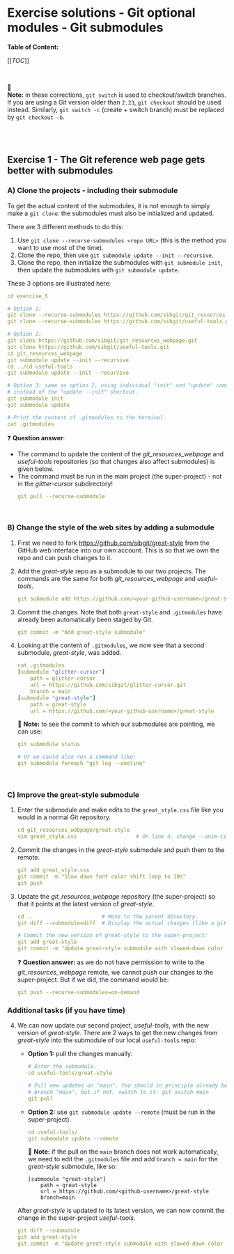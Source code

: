# Exercise solutions - Git optional modules - Git submodules

**Table of Content:**

[[_TOC_]]

<br>

:pushpin:  
**Note:** in these corrections, `git switch` is used to checkout/switch
branches. If you are using a Git version older than `2.23`, `git checkout`
should be used instead.
Similarly, `git switch -c` (create + switch branch) must be replaced by
`git checkout -b`.

<br>
<br>


## Exercise 1 - The Git reference web page gets better with submodules

### A) Clone the projects - including their submodule
To get the actual content of the submodules, it is not enough to simply make a
`git clone`: the submodules must also be initialized and updated.

There are 3 different methods to do this:
1. Use `git clone --recurse-submodules <repo URL>`
   (this is the method you want to use most of the time).
2. Clone the repo, then use `git submodule update --init --recursive`.
3. Clone the repo, then initialize the submodules with `git submodule init`,
   then update the submodules with `git submodule update`.

These 3 options are illustrated here:
```yaml
cd exercise_5

# Option 1:
git clone --recurse-submodules https://github.com/sibgit/git_resources_webpage.git
git clone --recurse-submodules https://github.com/sibgit/useful-tools.git

# Option 2:
git clone https://github.com/sibgit/git_resources_webpage.git
git clone https://github.com/sibgit/useful-tools.git
cd git_resources_webpage
git submodule update --init --recursive
cd ../cd useful-tools
git submodule update --init --recursive

# Option 3: same as option 2, using individual "init" and "update" commands
# instead of the "update --init" shortcut.
git submodule init
git submodule update

# Print the content of .gitmodules to the terminal.
cat .gitmodules
```

:question:
**Question answer**:
* The command to update the content of the *git_resources_webpage* and
  *useful-tools* repositories (so that changes also affect submodules) is
  given below.
* The command must be run in the main project (the super-project) - not in
  the *glitter-cursor* subdirectory!
    ```yaml
    git pull --recurse-submodule
    ```

<br>

### B) Change the style of the web sites by adding a submodule

1. First we need to fork https://github.com/sibgit/great-style from the GitHub
   web interface into our own account. This is so that we own the repo and can
   push changes to it.

2. Add the *great-style* repo as a submodule to our two projects. The commands
   are the same for both *git_resources_webpage* and *useful-tools*.
    ```yaml
    git submodule add https://github.com/<your-github-username>/great-style.git
    ```

3. Commit the changes. Note that both `great-style` and `.gitmodules` have
   already been automatically been staged by Git.
    ```yaml
    git commit -m "Add great-style submodule"
    ```

4. Looking at the content of `.gitmodules`, we now see that a second submodule,
   *great-style*, was added.
    ```yaml
    cat .gitmodules
    [submodule "glitter-cursor"]
        path = glitter-cursor
        url = https://github.com/sibgit/glitter-cursor.git
        branch = main
    [submodule "great-style"]
        path = great-style
        url = https://github.com/<your-github-username>/great-style
    ```

   :pushpin:
   **Note:** to see the commit to which our submodules are pointing, we can
   use:
    ```yaml
    git submodule status

    # Or we could also run a command like:
    git submodule foreach "git log --oneline"
    ```

<br>

### C) Improve the great-style submodule

1. Enter the submodule and make edits to the `great_style.css` file like you
   would in a normal Git repository.
    ```yaml
    cd git_resources_webpage/great-style
    vim great_style.css                   # On line 4, change --anim-cicle-time from 1s to 10s
    ```

2. Commit the changes in the *great-style* submodule and push them to the
   remote.
    ```yaml
    git add great_style.css
    git commit -m "Slow down font color shift loop to 10s"
    git push
    ```

3. Update the *git_resources_webpage* repository (the super-project) so that
   it points at the latest version of *great-style*.
    ```yaml
    cd ..                      # Move to the parent directory.
    git diff --submodule=diff  # Display the actual changes (like a git diff) in the submodule.

    # Commit the new version of great-style to the super-project:
    git add great-style
    git commit -m "Update great-style submodule with slowed-down color changes"
    ```

   :question:
   **Question answer:** as we do not have permission to write to the
   *git_resources_webpage* remote, we cannot push our changes to the
   super-project. But if we did, the command would be:
    ```yaml
    git push --recurse-submodules=on-demand
    ```

### Additional tasks (if you have time)

4. We can now update our second project, *useful-tools*, with the new version
   of *great-style*.
   There are 2 ways to get the new changes from *great-style* into the
   submodule of our local `useful-tools` repo:
    * **Option 1:** pull the changes manually:
        ```yaml
        # Enter the submodule.
        cd useful-tools/great-style

        # Pull new updates on "main". You should in principle already be on
        # branch "main", but if not, switch to it: git switch main
        git pull
        ```
    * **Option 2:** use `git submodule update --remote` (must be run in the
      super-project).
        ```yaml
        cd useful-tools/
        git submodule update --remote
        ```

      :pushpin:
      **Note:** if the pull on the `main` branch does not work automatically,
      we need to edit the `.gitmodules` file and add `branch = main` for the
      *great-style* submodule, like so:
        ```text
        [submodule "great-style"]
            path = great-style
            url = https://github.com/<github-username>/great-style
            branch=main
        ```

   After *great-style* is updated to its latest version, we can now commit the
   change in the super-project *useful-tools*.
    ```yaml
    git diff --submodule
    git add great-style
    git commit -m "Update great-style submodule with slowed-down color changes"
    ```


<br>
<br>
<br>

